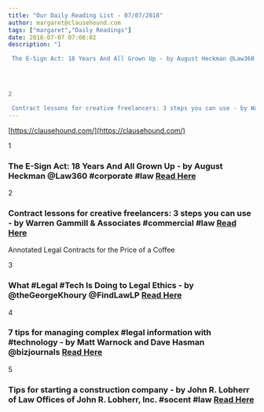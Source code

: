 ```yaml
---
title: "Our Daily Reading List - 07/07/2018"
author: margaret@clausehound.com
tags: ["margaret","Daily Readings"]
date: 2018-07-07 07:08:02
description: "1

 The E-Sign Act: 18 Years And All Grown Up - by August Heckman @Law360 #corporate #law Read Here

 


2

 Contract lessons for creative freelancers: 3 steps you can use - by Warren Gammill & Ass..."
---
```


[https://clausehound.com/](https://clausehound.com/)

1

###  The E-Sign Act: 18 Years And All Grown Up - by August Heckman @Law360 #corporate #law [Read Here](https://www.law360.com/corporate/articles/1042940/the-e-sign-act-18-years-and-all-grown-up)

 

2

###  Contract lessons for creative freelancers: 3 steps you can use - by Warren Gammill & Associates #commercial #law  [Read Here](https://www.gammilllaw.com/blog/2018/06/contract-lessons-for-creative-freelancers-3-steps-you-can-use.shtml)

Annotated Legal Contracts
for the Price of a Coffee

3

###  What #Legal #Tech Is Doing to Legal Ethics - by @theGeorgeKhoury @FindLawLP  [Read Here](https://blogs.findlaw.com/technologist/2018/06/what-legal-tech-is-doing-to-legal-ethics.html)

 

4

###  7 tips for managing complex #legal information with #technology - by Matt Warnock and Dave Hasman @bizjournals [Read Here](https://www.bizjournals.com/columbus/news/2018/06/29/7-tips-for-managing-complex-legal-information-with.html)

 

5

###  Tips for starting a construction company - by John R. Lobherr of Law Offices of John R. Lobherr, Inc.  #socent #law [Read Here](https://www.lobherrlaw.com/blog/2018/06/tips-for-starting-a-construction-company.shtml)

 